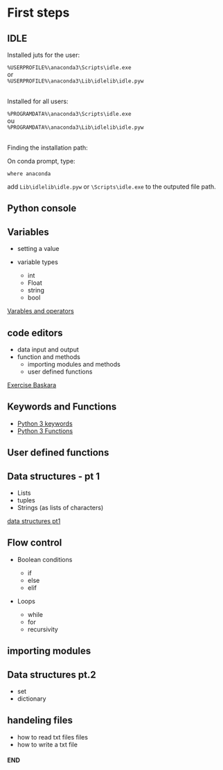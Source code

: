# First steps

## IDLE

Installed juts for the user:

```%USERPROFILE%\anaconda3\Scripts\idle.exe``` <br> or <br> ```%USERPROFILE%\anaconda3\Lib\idlelib\idle.pyw```<br><br>

Installed for all users:

```%PROGRAMDATA%\anaconda3\Scripts\idle.exe``` <br> ou <br> ```%PROGRAMDATA%\anaconda3\Lib\idlelib\idle.pyw``` <br><br>


Finding the installation path:

On conda prompt, type:

```where anaconda```

add ```Lib\idlelib\idle.pyw``` or ```\Scripts\idle.exe``` to the outputed file path.

## Python console

## Variables

* setting a value

* variable types
    * int
    * Float
    * string
    * bool

[Varables and operators](./variaveis_e_operadores.ipynb)

## code editors

* data input and output
* function and methods
    * importing modules and methods
    * user defined functions

[Exercise Baskara](./Bhaskara.pdf)

## Keywords and Functions

- [Python 3 keywords](https://docs.python.org/3/reference/lexical_analysis.html#keywords)
- [Python 3 Functions](https://docs.python.org/3.7/library/functions.html#built-in-functions)

## User defined functions

## Data structures - pt 1

* Lists
* tuples
* Strings (as lists of characters)

[data structures pt1](./datastructures.ipynb)

  
## Flow control

* Boolean conditions

    * if
    * else
    * elif

* Loops

    * while
    * for
    * recursivity

## importing modules

## Data structures pt.2

* set
* dictionary

## handeling files

* how to read txt files files
* how to write a txt file

#### END